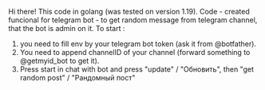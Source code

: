 Hi there!
This code in golang (was tested on version 1.19).
Code - created funcional for telegram bot - to get random message from telegram channel, that the bot is admin on it.
To start :
1) you need to fill env by your telegram bot token (ask it from @botfather).
2) You need to append channelID of your channel (forward something to @getmyid_bot to get it).
3) Press start in chat with bot and press "update" / "Обновить", then "get random post" / "Рандомный пост"
